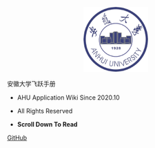 <p align="center">
  <a href="https://xiaohai99.github.io/ahuf">
    <img alt="AHU" src="_media/ahu.jpg" height="150">
  </a>
</p>

<middle>安徽大学飞跃手册</middle>

- AHU Application Wiki Since 2020.10

- All Rights Reserved

- **Scroll Down To Read**

[GitHub](https://github.com/xiaohai99/ahuf)
